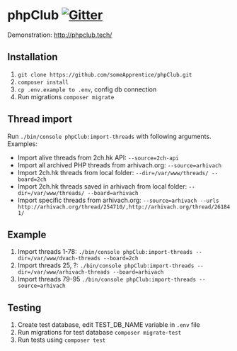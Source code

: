 # phpClub [![Gitter](https://badges.gitter.im/Join%20Chat.svg)](https://gitter.im/someApprentice_phpClub/Lobby)
Demonstration: http://phpclub.tech/

## Installation
1. `git clone https://github.com/someApprentice/phpClub.git`
2. `composer install`
3. `cp .env.example to .env`, config db connection
4. Run migrations `composer migrate`

## Thread import
Run `./bin/console phpClub:import-threads` with following arguments. Examples:

- Import alive threads from 2ch.hk API:
`--source=2ch-api`
- Import all archived PHP threads from arhivach.org:
`--source=arhivach`
- Import 2ch.hk threads from local folder:
`--dir=/var/www/threads/ --board=2ch`
- Import 2ch.hk threads saved in arhivach from local folder:
`--dir=/var/www/threads/ --board=arhivach`
- Import specific threads from arhivach.org:
`--source=arhivach --urls http://arhivach.org/thread/254710/,http://arhivach.org/thread/261841/`

## Example
1. Import threads 1-78: `./bin/console phpClub:import-threads --dir=/var/www/dvach-threads --board=2ch`
2. Import threads 25, ?: `./bin/console phpClub:import-threads --dir=/var/www/arhivach-threads --board=arhivach`
3. Import threads 79-95 `./bin/console phpClub:import-threads --source=arhivach`

## Testing
1. Create test database, edit TEST_DB_NAME variable in `.env` file
2. Run migrations for test database `composer migrate-test`
3. Run tests using `composer test`
